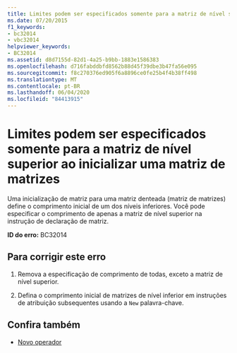 ```yaml
---
title: Limites podem ser especificados somente para a matriz de nível superior ao inicializar uma matriz de matrizes
ms.date: 07/20/2015
f1_keywords:
- bc32014
- vbc32014
helpviewer_keywords:
- BC32014
ms.assetid: d8d7155d-82d1-4a25-b9bb-1883e1586383
ms.openlocfilehash: d716fabddbfd8562b88d45f39dbe3b47fa56e095
ms.sourcegitcommit: f8c270376ed905f6a8896ce0fe25b4f4b38ff498
ms.translationtype: MT
ms.contentlocale: pt-BR
ms.lasthandoff: 06/04/2020
ms.locfileid: "84413915"
---
```

# <a name="bounds-can-be-specified-only-for-the-top-level-array-when-initializing-an-array-of-arrays"></a>Limites podem ser especificados somente para a matriz de nível superior ao inicializar uma matriz de matrizes
Uma inicialização de matriz para uma matriz denteada (matriz de matrizes) define o comprimento inicial de um dos níveis inferiores. Você pode especificar o comprimento de apenas a matriz de nível superior na instrução de declaração de matriz.  
  
 **ID do erro:** BC32014  
  
## <a name="to-correct-this-error"></a>Para corrigir este erro  
  
1. Remova a especificação de comprimento de todas, exceto a matriz de nível superior.  
  
2. Defina o comprimento inicial de matrizes de nível inferior em instruções de atribuição subsequentes usando a `New` palavra-chave.  
  
## <a name="see-also"></a>Confira também

- [Novo operador](../language-reference/operators/new-operator.md)
